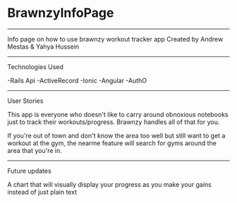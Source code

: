 # BrawnzyInfoPage
----------------------------------------------------
Info page on how to use brawnzy workout tracker app
Created by Andrew Mestas & Yahya Hussein

-------------------------------------------
Technologies Used

-Rails Api
-ActiveRecord
-Ionic
-Angular
-AuthO

--------------------------------------------
User Stories 

This app is everyone who doesn't like to carry around obnoxious notebooks just to track their workouts/progress. Brawnzy handles all of that for you.

If you're out of town and don't know the area too well but still want to get a workout at the gym, the nearme feature will search for gyms around the area that you're in.

---------------------------------------------
Future updates

A chart that will visually display your progress as you make your gains instead of just plain text

